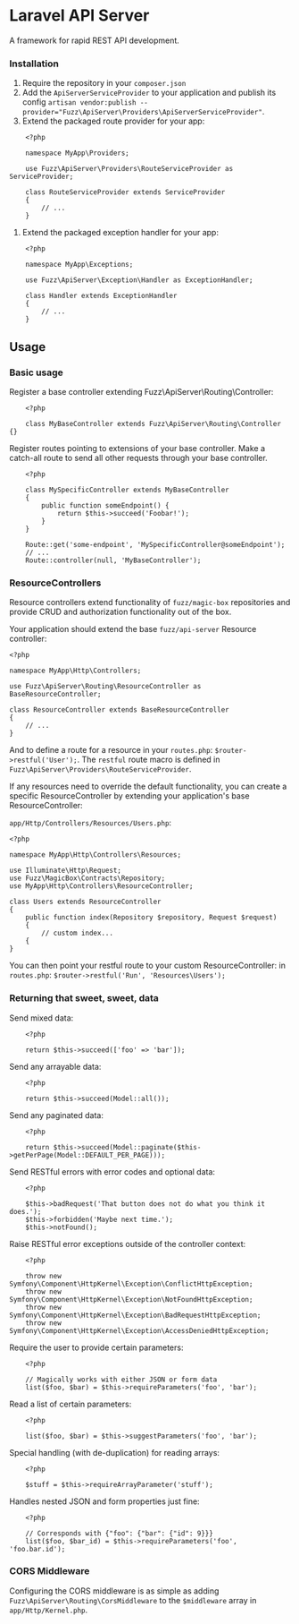 Laravel API Server
==================

A framework for rapid REST API development.

### Installation
1. Require the repository in your `composer.json`
1. Add the `ApiServerServiceProvider` to your application and publish its config `artisan vendor:publish --provider="Fuzz\ApiServer\Providers\ApiServerServiceProvider"`.
1. Extend the packaged route provider for your app:

```
    <?php
    
    namespace MyApp\Providers;
    
    use Fuzz\ApiServer\Providers\RouteServiceProvider as ServiceProvider;
    
    class RouteServiceProvider extends ServiceProvider
    {
        // ...
    }
```
1. Extend the packaged exception handler for your app:

```
    <?php
    
    namespace MyApp\Exceptions;
    
    use Fuzz\ApiServer\Exception\Handler as ExceptionHandler;
    
    class Handler extends ExceptionHandler
    {
        // ...
    }
```

## Usage
### Basic usage

Register a base controller extending Fuzz\ApiServer\Routing\Controller:

```
    <?php
    
    class MyBaseController extends Fuzz\ApiServer\Routing\Controller {}
```
Register routes pointing to extensions of your base controller. Make a catch-all route to send all other requests through your base controller.

```
    <?php
    
    class MySpecificController extends MyBaseController
    {
        public function someEndpoint() {
            return $this->succeed('Foobar!');
        }
    }
    
    Route::get('some-endpoint', 'MySpecificController@someEndpoint');
    // ...
    Route::controller(null, 'MyBaseController');
```
### ResourceControllers
Resource controllers extend functionality of `fuzz/magic-box` repositories and provide CRUD and authorization functionality out of the box.

Your application should extend the base `fuzz/api-server` Resource controller:

```
<?php

namespace MyApp\Http\Controllers;

use Fuzz\ApiServer\Routing\ResourceController as BaseResourceController;

class ResourceController extends BaseResourceController
{
	// ...
}

```

And to define a route for a resource in your `routes.php`: `$router->restful('User');`. The `restful` route macro is defined in `Fuzz\ApiServer\Providers\RouteServiceProvider`.


If any resources need to override the default functionality, you can create a specific ResourceController by extending your application's base ResourceController:

`app/Http/Controllers/Resources/Users.php`:

```
<?php

namespace MyApp\Http\Controllers\Resources;

use Illuminate\Http\Request;
use Fuzz\MagicBox\Contracts\Repository;
use MyApp\Http\Controllers\ResourceController;

class Users extends ResourceController
{
	public function index(Repository $repository, Request $request)
	{
		// custom index...
	{
}

```

You can then point your restful route to your custom ResourceController:
 in `routes.php`: `$router->restful('Run', 'Resources\Users');`

### Returning that sweet, sweet, data
Send mixed data:

```
    <?php
    
    return $this->succeed(['foo' => 'bar']);
```
Send any arrayable data:

```
    <?php
    
    return $this->succeed(Model::all());
```
Send any paginated data:

```
    <?php
    
    return $this->succeed(Model::paginate($this->getPerPage(Model::DEFAULT_PER_PAGE)));
```
Send RESTful errors with error codes and optional data:

```
    <?php
    
    $this->badRequest('That button does not do what you think it does.');
    $this->forbidden('Maybe next time.');
    $this->notFound();
```
Raise RESTful error exceptions outside of the controller context:

```
    <?php
    
	throw new Symfony\Component\HttpKernel\Exception\ConflictHttpException;
	throw new Symfony\Component\HttpKernel\Exception\NotFoundHttpException;
	throw new Symfony\Component\HttpKernel\Exception\BadRequestHttpException;
	throw new Symfony\Component\HttpKernel\Exception\AccessDeniedHttpException;
```
Require the user to provide certain parameters:

```
    <?php

    // Magically works with either JSON or form data
    list($foo, $bar) = $this->requireParameters('foo', 'bar');
```
Read a list of certain parameters:

```
    <?php
    
    list($foo, $bar) = $this->suggestParameters('foo', 'bar');
```
Special handling (with de-duplication) for reading arrays:

```
    <?php
    
    $stuff = $this->requireArrayParameter('stuff');
```
Handles nested JSON and form properties just fine:

```
    <?php
    
    // Corresponds with {"foo": {"bar": {"id": 9}}}
    list($foo, $bar_id) = $this->requireParameters('foo', 'foo.bar.id');
```

### CORS Middleware
Configuring the CORS middleware is as simple as adding `Fuzz\ApiServer\Routing\CorsMiddleware` to the `$middleware` array in `app/Http/Kernel.php`.

